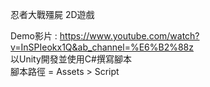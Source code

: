 忍者大戰殭屍 2D遊戲  
  
Demo影片 : https://www.youtube.com/watch?v=InSPIeokx1Q&ab_channel=%E6%B2%88z  
以Unity開發並使用C#撰寫腳本  
腳本路徑 = Assets > Script
